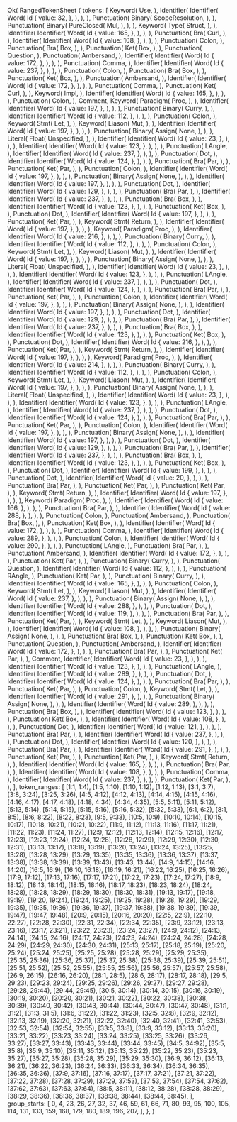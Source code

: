 Ok(
    RangedTokenSheet {
        tokens: [
            Keyword(
                Use,
            ),
            Identifier(
                Identifier(
                    Word(
                        Id {
                            value: 32,
                        },
                    ),
                ),
            ),
            Punctuation(
                Binary(
                    ScopeResolution,
                ),
            ),
            Punctuation(
                Binary(
                    PureClosed(
                        Mul,
                    ),
                ),
            ),
            Keyword(
                Type(
                    Struct,
                ),
            ),
            Identifier(
                Identifier(
                    Word(
                        Id {
                            value: 165,
                        },
                    ),
                ),
            ),
            Punctuation(
                Bra(
                    Curl,
                ),
            ),
            Identifier(
                Identifier(
                    Word(
                        Id {
                            value: 108,
                        },
                    ),
                ),
            ),
            Punctuation(
                Colon,
            ),
            Punctuation(
                Bra(
                    Box,
                ),
            ),
            Punctuation(
                Ket(
                    Box,
                ),
            ),
            Punctuation(
                Question,
            ),
            Punctuation(
                Ambersand,
            ),
            Identifier(
                Identifier(
                    Word(
                        Id {
                            value: 172,
                        },
                    ),
                ),
            ),
            Punctuation(
                Comma,
            ),
            Identifier(
                Identifier(
                    Word(
                        Id {
                            value: 237,
                        },
                    ),
                ),
            ),
            Punctuation(
                Colon,
            ),
            Punctuation(
                Bra(
                    Box,
                ),
            ),
            Punctuation(
                Ket(
                    Box,
                ),
            ),
            Punctuation(
                Ambersand,
            ),
            Identifier(
                Identifier(
                    Word(
                        Id {
                            value: 172,
                        },
                    ),
                ),
            ),
            Punctuation(
                Comma,
            ),
            Punctuation(
                Ket(
                    Curl,
                ),
            ),
            Keyword(
                Impl,
            ),
            Identifier(
                Identifier(
                    Word(
                        Id {
                            value: 165,
                        },
                    ),
                ),
            ),
            Punctuation(
                Colon,
            ),
            Comment,
            Keyword(
                Paradigm(
                    Proc,
                ),
            ),
            Identifier(
                Identifier(
                    Word(
                        Id {
                            value: 197,
                        },
                    ),
                ),
            ),
            Punctuation(
                Binary(
                    Curry,
                ),
            ),
            Identifier(
                Identifier(
                    Word(
                        Id {
                            value: 112,
                        },
                    ),
                ),
            ),
            Punctuation(
                Colon,
            ),
            Keyword(
                Stmt(
                    Let,
                ),
            ),
            Keyword(
                Liason(
                    Mut,
                ),
            ),
            Identifier(
                Identifier(
                    Word(
                        Id {
                            value: 197,
                        },
                    ),
                ),
            ),
            Punctuation(
                Binary(
                    Assign(
                        None,
                    ),
                ),
            ),
            Literal(
                Float(
                    Unspecified,
                ),
            ),
            Identifier(
                Identifier(
                    Word(
                        Id {
                            value: 23,
                        },
                    ),
                ),
            ),
            Identifier(
                Identifier(
                    Word(
                        Id {
                            value: 123,
                        },
                    ),
                ),
            ),
            Punctuation(
                LAngle,
            ),
            Identifier(
                Identifier(
                    Word(
                        Id {
                            value: 237,
                        },
                    ),
                ),
            ),
            Punctuation(
                Dot,
            ),
            Identifier(
                Identifier(
                    Word(
                        Id {
                            value: 124,
                        },
                    ),
                ),
            ),
            Punctuation(
                Bra(
                    Par,
                ),
            ),
            Punctuation(
                Ket(
                    Par,
                ),
            ),
            Punctuation(
                Colon,
            ),
            Identifier(
                Identifier(
                    Word(
                        Id {
                            value: 197,
                        },
                    ),
                ),
            ),
            Punctuation(
                Binary(
                    Assign(
                        None,
                    ),
                ),
            ),
            Identifier(
                Identifier(
                    Word(
                        Id {
                            value: 197,
                        },
                    ),
                ),
            ),
            Punctuation(
                Dot,
            ),
            Identifier(
                Identifier(
                    Word(
                        Id {
                            value: 129,
                        },
                    ),
                ),
            ),
            Punctuation(
                Bra(
                    Par,
                ),
            ),
            Identifier(
                Identifier(
                    Word(
                        Id {
                            value: 237,
                        },
                    ),
                ),
            ),
            Punctuation(
                Bra(
                    Box,
                ),
            ),
            Identifier(
                Identifier(
                    Word(
                        Id {
                            value: 123,
                        },
                    ),
                ),
            ),
            Punctuation(
                Ket(
                    Box,
                ),
            ),
            Punctuation(
                Dot,
            ),
            Identifier(
                Identifier(
                    Word(
                        Id {
                            value: 197,
                        },
                    ),
                ),
            ),
            Punctuation(
                Ket(
                    Par,
                ),
            ),
            Keyword(
                Stmt(
                    Return,
                ),
            ),
            Identifier(
                Identifier(
                    Word(
                        Id {
                            value: 197,
                        },
                    ),
                ),
            ),
            Keyword(
                Paradigm(
                    Proc,
                ),
            ),
            Identifier(
                Identifier(
                    Word(
                        Id {
                            value: 216,
                        },
                    ),
                ),
            ),
            Punctuation(
                Binary(
                    Curry,
                ),
            ),
            Identifier(
                Identifier(
                    Word(
                        Id {
                            value: 112,
                        },
                    ),
                ),
            ),
            Punctuation(
                Colon,
            ),
            Keyword(
                Stmt(
                    Let,
                ),
            ),
            Keyword(
                Liason(
                    Mut,
                ),
            ),
            Identifier(
                Identifier(
                    Word(
                        Id {
                            value: 197,
                        },
                    ),
                ),
            ),
            Punctuation(
                Binary(
                    Assign(
                        None,
                    ),
                ),
            ),
            Literal(
                Float(
                    Unspecified,
                ),
            ),
            Identifier(
                Identifier(
                    Word(
                        Id {
                            value: 23,
                        },
                    ),
                ),
            ),
            Identifier(
                Identifier(
                    Word(
                        Id {
                            value: 123,
                        },
                    ),
                ),
            ),
            Punctuation(
                LAngle,
            ),
            Identifier(
                Identifier(
                    Word(
                        Id {
                            value: 237,
                        },
                    ),
                ),
            ),
            Punctuation(
                Dot,
            ),
            Identifier(
                Identifier(
                    Word(
                        Id {
                            value: 124,
                        },
                    ),
                ),
            ),
            Punctuation(
                Bra(
                    Par,
                ),
            ),
            Punctuation(
                Ket(
                    Par,
                ),
            ),
            Punctuation(
                Colon,
            ),
            Identifier(
                Identifier(
                    Word(
                        Id {
                            value: 197,
                        },
                    ),
                ),
            ),
            Punctuation(
                Binary(
                    Assign(
                        None,
                    ),
                ),
            ),
            Identifier(
                Identifier(
                    Word(
                        Id {
                            value: 197,
                        },
                    ),
                ),
            ),
            Punctuation(
                Dot,
            ),
            Identifier(
                Identifier(
                    Word(
                        Id {
                            value: 129,
                        },
                    ),
                ),
            ),
            Punctuation(
                Bra(
                    Par,
                ),
            ),
            Identifier(
                Identifier(
                    Word(
                        Id {
                            value: 237,
                        },
                    ),
                ),
            ),
            Punctuation(
                Bra(
                    Box,
                ),
            ),
            Identifier(
                Identifier(
                    Word(
                        Id {
                            value: 123,
                        },
                    ),
                ),
            ),
            Punctuation(
                Ket(
                    Box,
                ),
            ),
            Punctuation(
                Dot,
            ),
            Identifier(
                Identifier(
                    Word(
                        Id {
                            value: 216,
                        },
                    ),
                ),
            ),
            Punctuation(
                Ket(
                    Par,
                ),
            ),
            Keyword(
                Stmt(
                    Return,
                ),
            ),
            Identifier(
                Identifier(
                    Word(
                        Id {
                            value: 197,
                        },
                    ),
                ),
            ),
            Keyword(
                Paradigm(
                    Proc,
                ),
            ),
            Identifier(
                Identifier(
                    Word(
                        Id {
                            value: 214,
                        },
                    ),
                ),
            ),
            Punctuation(
                Binary(
                    Curry,
                ),
            ),
            Identifier(
                Identifier(
                    Word(
                        Id {
                            value: 112,
                        },
                    ),
                ),
            ),
            Punctuation(
                Colon,
            ),
            Keyword(
                Stmt(
                    Let,
                ),
            ),
            Keyword(
                Liason(
                    Mut,
                ),
            ),
            Identifier(
                Identifier(
                    Word(
                        Id {
                            value: 197,
                        },
                    ),
                ),
            ),
            Punctuation(
                Binary(
                    Assign(
                        None,
                    ),
                ),
            ),
            Literal(
                Float(
                    Unspecified,
                ),
            ),
            Identifier(
                Identifier(
                    Word(
                        Id {
                            value: 23,
                        },
                    ),
                ),
            ),
            Identifier(
                Identifier(
                    Word(
                        Id {
                            value: 123,
                        },
                    ),
                ),
            ),
            Punctuation(
                LAngle,
            ),
            Identifier(
                Identifier(
                    Word(
                        Id {
                            value: 237,
                        },
                    ),
                ),
            ),
            Punctuation(
                Dot,
            ),
            Identifier(
                Identifier(
                    Word(
                        Id {
                            value: 124,
                        },
                    ),
                ),
            ),
            Punctuation(
                Bra(
                    Par,
                ),
            ),
            Punctuation(
                Ket(
                    Par,
                ),
            ),
            Punctuation(
                Colon,
            ),
            Identifier(
                Identifier(
                    Word(
                        Id {
                            value: 197,
                        },
                    ),
                ),
            ),
            Punctuation(
                Binary(
                    Assign(
                        None,
                    ),
                ),
            ),
            Identifier(
                Identifier(
                    Word(
                        Id {
                            value: 197,
                        },
                    ),
                ),
            ),
            Punctuation(
                Dot,
            ),
            Identifier(
                Identifier(
                    Word(
                        Id {
                            value: 129,
                        },
                    ),
                ),
            ),
            Punctuation(
                Bra(
                    Par,
                ),
            ),
            Identifier(
                Identifier(
                    Word(
                        Id {
                            value: 237,
                        },
                    ),
                ),
            ),
            Punctuation(
                Bra(
                    Box,
                ),
            ),
            Identifier(
                Identifier(
                    Word(
                        Id {
                            value: 123,
                        },
                    ),
                ),
            ),
            Punctuation(
                Ket(
                    Box,
                ),
            ),
            Punctuation(
                Dot,
            ),
            Identifier(
                Identifier(
                    Word(
                        Id {
                            value: 199,
                        },
                    ),
                ),
            ),
            Punctuation(
                Dot,
            ),
            Identifier(
                Identifier(
                    Word(
                        Id {
                            value: 20,
                        },
                    ),
                ),
            ),
            Punctuation(
                Bra(
                    Par,
                ),
            ),
            Punctuation(
                Ket(
                    Par,
                ),
            ),
            Punctuation(
                Ket(
                    Par,
                ),
            ),
            Keyword(
                Stmt(
                    Return,
                ),
            ),
            Identifier(
                Identifier(
                    Word(
                        Id {
                            value: 197,
                        },
                    ),
                ),
            ),
            Keyword(
                Paradigm(
                    Proc,
                ),
            ),
            Identifier(
                Identifier(
                    Word(
                        Id {
                            value: 166,
                        },
                    ),
                ),
            ),
            Punctuation(
                Bra(
                    Par,
                ),
            ),
            Identifier(
                Identifier(
                    Word(
                        Id {
                            value: 288,
                        },
                    ),
                ),
            ),
            Punctuation(
                Colon,
            ),
            Punctuation(
                Ambersand,
            ),
            Punctuation(
                Bra(
                    Box,
                ),
            ),
            Punctuation(
                Ket(
                    Box,
                ),
            ),
            Identifier(
                Identifier(
                    Word(
                        Id {
                            value: 172,
                        },
                    ),
                ),
            ),
            Punctuation(
                Comma,
            ),
            Identifier(
                Identifier(
                    Word(
                        Id {
                            value: 289,
                        },
                    ),
                ),
            ),
            Punctuation(
                Colon,
            ),
            Identifier(
                Identifier(
                    Word(
                        Id {
                            value: 290,
                        },
                    ),
                ),
            ),
            Punctuation(
                LAngle,
            ),
            Punctuation(
                Bra(
                    Par,
                ),
            ),
            Punctuation(
                Ambersand,
            ),
            Identifier(
                Identifier(
                    Word(
                        Id {
                            value: 172,
                        },
                    ),
                ),
            ),
            Punctuation(
                Ket(
                    Par,
                ),
            ),
            Punctuation(
                Binary(
                    Curry,
                ),
            ),
            Punctuation(
                Question,
            ),
            Identifier(
                Identifier(
                    Word(
                        Id {
                            value: 112,
                        },
                    ),
                ),
            ),
            Punctuation(
                RAngle,
            ),
            Punctuation(
                Ket(
                    Par,
                ),
            ),
            Punctuation(
                Binary(
                    Curry,
                ),
            ),
            Identifier(
                Identifier(
                    Word(
                        Id {
                            value: 165,
                        },
                    ),
                ),
            ),
            Punctuation(
                Colon,
            ),
            Keyword(
                Stmt(
                    Let,
                ),
            ),
            Keyword(
                Liason(
                    Mut,
                ),
            ),
            Identifier(
                Identifier(
                    Word(
                        Id {
                            value: 237,
                        },
                    ),
                ),
            ),
            Punctuation(
                Binary(
                    Assign(
                        None,
                    ),
                ),
            ),
            Identifier(
                Identifier(
                    Word(
                        Id {
                            value: 288,
                        },
                    ),
                ),
            ),
            Punctuation(
                Dot,
            ),
            Identifier(
                Identifier(
                    Word(
                        Id {
                            value: 119,
                        },
                    ),
                ),
            ),
            Punctuation(
                Bra(
                    Par,
                ),
            ),
            Punctuation(
                Ket(
                    Par,
                ),
            ),
            Keyword(
                Stmt(
                    Let,
                ),
            ),
            Keyword(
                Liason(
                    Mut,
                ),
            ),
            Identifier(
                Identifier(
                    Word(
                        Id {
                            value: 108,
                        },
                    ),
                ),
            ),
            Punctuation(
                Binary(
                    Assign(
                        None,
                    ),
                ),
            ),
            Punctuation(
                Bra(
                    Box,
                ),
            ),
            Punctuation(
                Ket(
                    Box,
                ),
            ),
            Punctuation(
                Question,
            ),
            Punctuation(
                Ambersand,
            ),
            Identifier(
                Identifier(
                    Word(
                        Id {
                            value: 172,
                        },
                    ),
                ),
            ),
            Punctuation(
                Bra(
                    Par,
                ),
            ),
            Punctuation(
                Ket(
                    Par,
                ),
            ),
            Comment,
            Identifier(
                Identifier(
                    Word(
                        Id {
                            value: 23,
                        },
                    ),
                ),
            ),
            Identifier(
                Identifier(
                    Word(
                        Id {
                            value: 123,
                        },
                    ),
                ),
            ),
            Punctuation(
                LAngle,
            ),
            Identifier(
                Identifier(
                    Word(
                        Id {
                            value: 289,
                        },
                    ),
                ),
            ),
            Punctuation(
                Dot,
            ),
            Identifier(
                Identifier(
                    Word(
                        Id {
                            value: 124,
                        },
                    ),
                ),
            ),
            Punctuation(
                Bra(
                    Par,
                ),
            ),
            Punctuation(
                Ket(
                    Par,
                ),
            ),
            Punctuation(
                Colon,
            ),
            Keyword(
                Stmt(
                    Let,
                ),
            ),
            Identifier(
                Identifier(
                    Word(
                        Id {
                            value: 291,
                        },
                    ),
                ),
            ),
            Punctuation(
                Binary(
                    Assign(
                        None,
                    ),
                ),
            ),
            Identifier(
                Identifier(
                    Word(
                        Id {
                            value: 289,
                        },
                    ),
                ),
            ),
            Punctuation(
                Bra(
                    Box,
                ),
            ),
            Identifier(
                Identifier(
                    Word(
                        Id {
                            value: 123,
                        },
                    ),
                ),
            ),
            Punctuation(
                Ket(
                    Box,
                ),
            ),
            Identifier(
                Identifier(
                    Word(
                        Id {
                            value: 108,
                        },
                    ),
                ),
            ),
            Punctuation(
                Dot,
            ),
            Identifier(
                Identifier(
                    Word(
                        Id {
                            value: 121,
                        },
                    ),
                ),
            ),
            Punctuation(
                Bra(
                    Par,
                ),
            ),
            Identifier(
                Identifier(
                    Word(
                        Id {
                            value: 237,
                        },
                    ),
                ),
            ),
            Punctuation(
                Dot,
            ),
            Identifier(
                Identifier(
                    Word(
                        Id {
                            value: 120,
                        },
                    ),
                ),
            ),
            Punctuation(
                Bra(
                    Par,
                ),
            ),
            Identifier(
                Identifier(
                    Word(
                        Id {
                            value: 291,
                        },
                    ),
                ),
            ),
            Punctuation(
                Ket(
                    Par,
                ),
            ),
            Punctuation(
                Ket(
                    Par,
                ),
            ),
            Keyword(
                Stmt(
                    Return,
                ),
            ),
            Identifier(
                Identifier(
                    Word(
                        Id {
                            value: 165,
                        },
                    ),
                ),
            ),
            Punctuation(
                Bra(
                    Par,
                ),
            ),
            Identifier(
                Identifier(
                    Word(
                        Id {
                            value: 108,
                        },
                    ),
                ),
            ),
            Punctuation(
                Comma,
            ),
            Identifier(
                Identifier(
                    Word(
                        Id {
                            value: 237,
                        },
                    ),
                ),
            ),
            Punctuation(
                Ket(
                    Par,
                ),
            ),
        ],
        token_ranges: [
            [1:1, 1:4),
            [1:5, 1:10),
            [1:10, 1:12),
            [1:12, 1:13),
            [3:1, 3:7),
            [3:8, 3:24),
            [3:25, 3:26),
            [4:5, 4:12),
            [4:12, 4:13),
            [4:14, 4:15),
            [4:15, 4:16),
            [4:16, 4:17),
            [4:17, 4:18),
            [4:18, 4:34),
            [4:34, 4:35),
            [5:5, 5:11),
            [5:11, 5:12),
            [5:13, 5:14),
            [5:14, 5:15),
            [5:15, 5:16),
            [5:16, 5:32),
            [5:32, 5:33),
            [6:1, 6:2),
            [8:1, 8:5),
            [8:6, 8:22),
            [8:22, 8:23),
            [9:5, 9:33),
            [10:5, 10:9),
            [10:10, 10:14),
            [10:15, 10:17),
            [10:18, 10:21),
            [10:21, 10:22),
            [11:9, 11:12),
            [11:13, 11:16),
            [11:17, 11:21),
            [11:22, 11:23),
            [11:24, 11:27),
            [12:9, 12:12),
            [12:13, 12:14),
            [12:15, 12:16),
            [12:17, 12:23),
            [12:23, 12:24),
            [12:24, 12:28),
            [12:28, 12:29),
            [12:29, 12:30),
            [12:30, 12:31),
            [13:13, 13:17),
            [13:18, 13:19),
            [13:20, 13:24),
            [13:24, 13:25),
            [13:25, 13:28),
            [13:28, 13:29),
            [13:29, 13:35),
            [13:35, 13:36),
            [13:36, 13:37),
            [13:37, 13:38),
            [13:38, 13:39),
            [13:39, 13:43),
            [13:43, 13:44),
            [14:9, 14:15),
            [14:16, 14:20),
            [16:5, 16:9),
            [16:10, 16:18),
            [16:19, 16:21),
            [16:22, 16:25),
            [16:25, 16:26),
            [17:9, 17:12),
            [17:13, 17:16),
            [17:17, 17:21),
            [17:22, 17:23),
            [17:24, 17:27),
            [18:9, 18:12),
            [18:13, 18:14),
            [18:15, 18:16),
            [18:17, 18:23),
            [18:23, 18:24),
            [18:24, 18:28),
            [18:28, 18:29),
            [18:29, 18:30),
            [18:30, 18:31),
            [19:13, 19:17),
            [19:18, 19:19),
            [19:20, 19:24),
            [19:24, 19:25),
            [19:25, 19:28),
            [19:28, 19:29),
            [19:29, 19:35),
            [19:35, 19:36),
            [19:36, 19:37),
            [19:37, 19:38),
            [19:38, 19:39),
            [19:39, 19:47),
            [19:47, 19:48),
            [20:9, 20:15),
            [20:16, 20:20),
            [22:5, 22:9),
            [22:10, 22:27),
            [22:28, 22:30),
            [22:31, 22:34),
            [22:34, 22:35),
            [23:9, 23:12),
            [23:13, 23:16),
            [23:17, 23:21),
            [23:22, 23:23),
            [23:24, 23:27),
            [24:9, 24:12),
            [24:13, 24:14),
            [24:15, 24:16),
            [24:17, 24:23),
            [24:23, 24:24),
            [24:24, 24:28),
            [24:28, 24:29),
            [24:29, 24:30),
            [24:30, 24:31),
            [25:13, 25:17),
            [25:18, 25:19),
            [25:20, 25:24),
            [25:24, 25:25),
            [25:25, 25:28),
            [25:28, 25:29),
            [25:29, 25:35),
            [25:35, 25:36),
            [25:36, 25:37),
            [25:37, 25:38),
            [25:38, 25:39),
            [25:39, 25:51),
            [25:51, 25:52),
            [25:52, 25:55),
            [25:55, 25:56),
            [25:56, 25:57),
            [25:57, 25:58),
            [26:9, 26:15),
            [26:16, 26:20),
            [28:1, 28:5),
            [28:6, 28:17),
            [28:17, 28:18),
            [29:5, 29:23),
            [29:23, 29:24),
            [29:25, 29:26),
            [29:26, 29:27),
            [29:27, 29:28),
            [29:28, 29:44),
            [29:44, 29:45),
            [30:5, 30:14),
            [30:14, 30:15),
            [30:16, 30:19),
            [30:19, 30:20),
            [30:20, 30:21),
            [30:21, 30:22),
            [30:22, 30:38),
            [30:38, 30:39),
            [30:40, 30:42),
            [30:43, 30:44),
            [30:44, 30:47),
            [30:47, 30:48),
            [31:1, 31:2),
            [31:3, 31:5),
            [31:6, 31:22),
            [31:22, 31:23),
            [32:5, 32:8),
            [32:9, 32:12),
            [32:13, 32:19),
            [32:20, 32:21),
            [32:22, 32:40),
            [32:40, 32:41),
            [32:41, 32:53),
            [32:53, 32:54),
            [32:54, 32:55),
            [33:5, 33:8),
            [33:9, 33:12),
            [33:13, 33:20),
            [33:21, 33:22),
            [33:23, 33:24),
            [33:24, 33:25),
            [33:25, 33:26),
            [33:26, 33:27),
            [33:27, 33:43),
            [33:43, 33:44),
            [33:44, 33:45),
            [34:5, 34:92),
            [35:5, 35:8),
            [35:9, 35:10),
            [35:11, 35:12),
            [35:13, 35:22),
            [35:22, 35:23),
            [35:23, 35:27),
            [35:27, 35:28),
            [35:28, 35:29),
            [35:29, 35:30),
            [36:9, 36:12),
            [36:13, 36:21),
            [36:22, 36:23),
            [36:24, 36:33),
            [36:33, 36:34),
            [36:34, 36:35),
            [36:35, 36:36),
            [37:9, 37:16),
            [37:16, 37:17),
            [37:17, 37:21),
            [37:21, 37:22),
            [37:22, 37:28),
            [37:28, 37:29),
            [37:29, 37:53),
            [37:53, 37:54),
            [37:54, 37:62),
            [37:62, 37:63),
            [37:63, 37:64),
            [38:5, 38:11),
            [38:12, 38:28),
            [38:28, 38:29),
            [38:29, 38:36),
            [38:36, 38:37),
            [38:38, 38:44),
            [38:44, 38:45),
        ],
        group_starts: [
            0,
            4,
            23,
            26,
            27,
            32,
            37,
            46,
            59,
            61,
            66,
            71,
            80,
            93,
            95,
            100,
            105,
            114,
            131,
            133,
            159,
            168,
            179,
            180,
            189,
            196,
            207,
        ],
    },
)